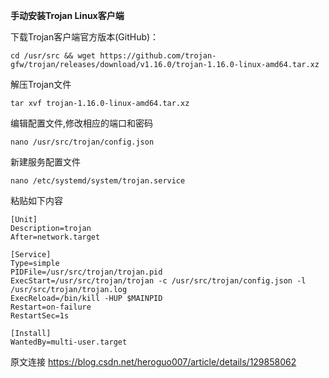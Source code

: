 **手动安装Trojan Linux客户端**

下载Trojan客户端官方版本(GitHub)：

```
cd /usr/src && wget https://github.com/trojan-gfw/trojan/releases/download/v1.16.0/trojan-1.16.0-linux-amd64.tar.xz
```
解压Trojan文件
```
tar xvf trojan-1.16.0-linux-amd64.tar.xz
```
编辑配置文件,修改相应的端口和密码
```
nano /usr/src/trojan/config.json
```

新建服务配置文件
```
nano /etc/systemd/system/trojan.service
```

粘贴如下内容

```
[Unit]
Description=trojan
After=network.target

[Service]
Type=simple
PIDFile=/usr/src/trojan/trojan.pid
ExecStart=/usr/src/trojan/trojan -c /usr/src/trojan/config.json -l /usr/src/trojan/trojan.log
ExecReload=/bin/kill -HUP $MAINPID
Restart=on-failure
RestartSec=1s

[Install]
WantedBy=multi-user.target
```

原文连接 https://blog.csdn.net/heroguo007/article/details/129858062
